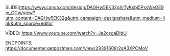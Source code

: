 SLIDE:https://www.canva.com/design/DAGHw5EK32g/lrTyKsbj5PssWeOE9m_CCw/view?utm_content=DAGHw5EK32g&utm_campaign=designshare&utm_medium=link&utm_source=editor

VÍDEO: https://www.youtube.com/watch?v=Ja2csgaDIpU

ENDPOINTS: https://documenter.getpostman.com/view/29391608/2sA3XPCMoV
